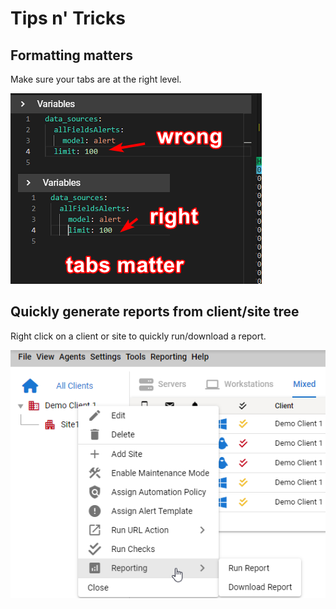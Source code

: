 # Tips n' Tricks

## Formatting matters

Make sure your tabs are at the right level.

![tabs matter](../images/reporting_tabs_matter.png)

## Quickly generate reports from client/site tree

Right click on a client or site to quickly run/download a report.


![quick report](../images/quick_report.png)